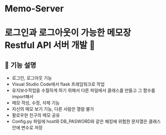 # Memo-Server

# 로그인과 로그아웃이 가능한 메모장 Restful API 서버 개발 👀

## 📌 기능 설명

* 로그인, 로그아웃 기능
* Visual Studio Code에서 flask 프레임워크로 작업
* 유지보수작업을 수월하게 하기 위해서 다른 파일에서 클래스를 만들고 그 함수를 import해서
* 메모 작성, 수정, 삭제 기능
* 자신의 메모 보기 기능, 다른 사람은 열람 불가
* 팔로우한 친구의 메모 공유
* Config.py 파일에 host와 DB_PASWORD와 같은 해킹에 위험한 문자열은 클래스 안에 변수로 저장